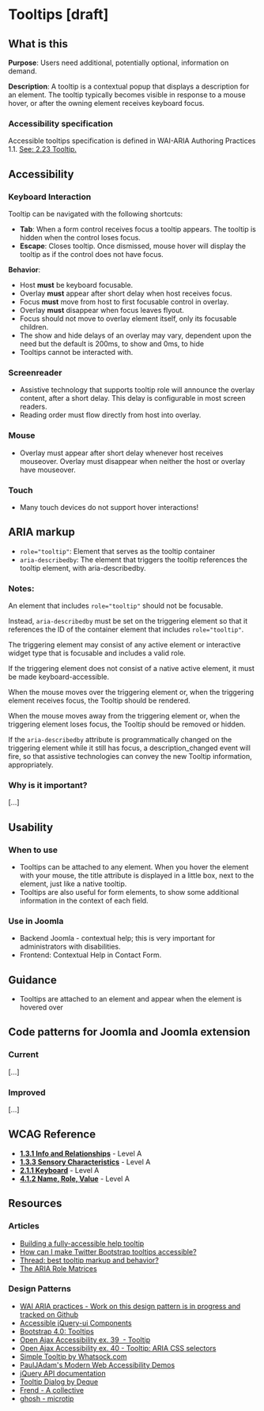 # Tooltips [draft]
## What is this
**Purpose**: Users need additional, potentially optional, information on demand.

**Description**: A tooltip is a contextual popup that displays a description for an element. The tooltip typically becomes visible in response to a mouse hover, or after the owning element receives keyboard focus.

### Accessibility specification
Accessible tooltips specification is defined in WAI-ARIA Authoring Practices 1.1. [See: 2.23 Tooltip.](https://www.w3.org/TR/wai-aria-practices-1.1/)

## Accessibility
### Keyboard Interaction

Tooltip can be navigated with the following shortcuts:

* **Tab**: When a form control receives focus a tooltip appears. The tooltip is hidden when the control loses focus.
* **Escape**: Closes tooltip. Once dismissed, mouse hover will display the tooltip as if the control does not have focus.

**Behavior**:

* Host **must** be keyboard focusable.
* Overlay **must** appear after short delay when host receives focus.
* Focus **must** move from host to first focusable control in overlay.
* Overlay **must** disappear when focus leaves flyout.
* Focus should not move to overlay element itself, only its focusable children.
* The show and hide delays of an overlay may vary, dependent upon the need but the default is 200ms, to show and 0ms, to hide
* Tooltips cannot be interacted with.
### Screenreader
* Assistive technology that supports tooltip role will announce the overlay content, after a short delay. This delay is configurable in most screen readers.
* Reading order must flow directly from host into overlay.
### Mouse
* Overlay must appear after short delay whenever host receives mouseover. Overlay must disappear when neither the host or overlay have mouseover.
### Touch
* Many touch devices do not support hover interactions!
## ARIA markup
* `role="tooltip"`: Element that serves as the tooltip container 
* `aria-describedby`: The element that triggers the tooltip references the tooltip element, with aria-describedby.

### Notes:

An element that includes `role="tooltip"` should not be focusable.

Instead, `aria-describedby` must be set on the triggering element so that it references the ID of the container element that includes `role="tooltip"`.

The triggering element may consist of any active element or interactive widget type that is focusable and includes a valid role.

If the triggering element does not consist of a native active element, it must be made keyboard-accessible.

When the mouse moves over the triggering element or, when the triggering element receives focus, the Tooltip should be rendered.

When the mouse moves away from the triggering element or, when the triggering element loses focus, the Tooltip should be removed or hidden.

If the `aria-describedby` attribute is programmatically changed on the triggering element while it still has focus, a description\_changed event will fire, so that assistive technologies can convey the new Tooltip information, appropriately.

### Why is it important?
[...]

## Usability
### When to use

* Tooltips can be attached to any element. When you hover the element with your mouse, the title attribute is displayed in a little box, next to the element, just like a native tooltip.
* Tooltips are also useful for form elements, to show some additional information in the context of each field.

### Use in Joomla
* Backend Joomla - contextual help; this is very important for administrators with disabilities.
* Frontend: Contextual Help in Contact Form.

## Guidance
* Tooltips are attached to an element and appear when the element is hovered over

## Code patterns for Joomla and Joomla extension
### Current
[...]

### Improved
[...]

## WCAG Reference
* **[1.3.1 Info and Relationships](https://www.w3.org/WAI/WCAG20/quickref/#content-structure-separation-programmatic)** - Level A
* **[1.3.3 Sensory Characteristics](https://www.w3.org/WAI/WCAG20/quickref/#content-structure-separation-understanding)** - Level A 
* **[2.1.1 Keyboard](https://www.w3.org/WAI/WCAG20/quickref/#keyboard-operation-keyboard-operable)** - Level A
* **[4.1.2 Name, Role, Value](https://www.w3.org/WAI/WCAG20/quickref/#ensure-compat-rsv)** - Level A

## Resources
### Articles
* [Building a fully-accessible help tooltip](https://www.sarasoueidan.com/blog/accessible-tooltips/)
* [How can I make Twitter Bootstrap tooltips accessible?](https://stackoverflow.com/questions/19290384/how-can-i-make-twitter-bootstrap-tooltips-accessible)
* [Thread: best tooltip markup and behavior?](http://webaim.org/discussion/mail_thread?thread=5041)
* [The ARIA Role Matrices](http://whatsock.com/training/matrices/)

### Design Patterns
* [WAI ARIA practices - Work on this design pattern is in progress and tracked on Github](https://github.com/w3c/aria-practices/issues/128)
* [Accessible jQuery-ui Components](http://hanshillen.github.io/jqtest/?tabid=tooltip)
* [Bootstrap 4.0: Tooltips](https://getbootstrap.com/docs/4.0/components/tooltips/)
* [Open Ajax Accessibility ex. 39  - Tooltip](http://oaa-accessibility.org/example/39/) 
* [Open Ajax Accessibility ex. 40 - Tooltip: ARIA CSS selectors](http://oaa-accessibility.org/example/40/)
* [Simple Tooltip by Whatsock.com][1]
* [PaulJAdam's Modern Web Accessibility Demos](http://pauljadam.com/demos/)
* [jQuery API documentation](http://api.jqueryui.com/tooltip/)
* [Tooltip Dialog by Deque ](https://dequeuniversity.com/library/aria/popups-dialogs/sf-tooltip-dialog)
* [Frend - A collective](https://frend.co/components/tooltip/)
* [ghosh - microtip](https://github.com/ghosh/microtip)


[1]: http://whatsock.com/tsg/Coding%20Arena/Tooltips/Tooltip%20(Internal%20Content)/demo.htm
